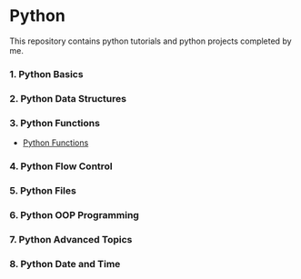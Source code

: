 # **Python**

This repository contains python tutorials and python projects completed by me.


### **1.	Python Basics**

### **2.	Python Data Structures**

### **3.	Python Functions**

   - [Python Functions](https://github.com/pb111/Python/blob/master/Python_Functions.ipynb)

### **4.	Python Flow Control**

### **5.	Python Files**

### **6.	Python OOP Programming**

### **7.	Python Advanced Topics**

### **8.	Python Date and Time**

